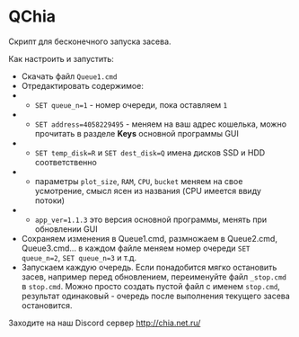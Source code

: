 # QChia
Скрипт для бесконечного запуска засева.

Как настроить и запустить:
- Скачать файл `Queue1.cmd`
- Отредактировать содержимое:
- - `SET queue_n=1` - номер очереди, пока оставляем `1`
- - `SET address=4058229495` - меняем на ваш адрес кошелька, можно прочитать в разделе **Keys** основной программы GUI
- - `SET temp_disk=R` и `SET dest_disk=Q` имена дисков SSD и HDD соответственно
- - параметры `plot_size`, `RAM`, `CPU`, `bucket` меняем на свое усмотрение,  смысл ясен из названия (CPU имеется ввиду потоки)
- - `app_ver=1.1.3` это версия основной программы, менять при обновлении GUI
- Сохраняем изменения в Queue1.cmd, размножаем в Queue2.cmd, Queue3.cmd... в каждом файле меняем номер очереди  `SET queue_n=2`, `SET queue_n=3` и т.д.
- Запускаем каждую очередь.
Если понадобится мягко остановить засев, например перед обновлением, переименуйте файл `_stop.cmd` в `stop.cmd`. Можно просто создать пустой файл с именем `stop.cmd`, результат одинаковый - очередь после выполнения текущего засева остановится.

Заходите на наш Discord сервер http://chia.net.ru/
